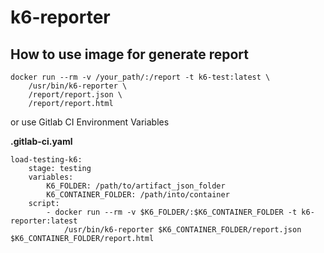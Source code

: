 # k6-reporter

## How to use image for generate report
```
docker run --rm -v /your_path/:/report -t k6-test:latest \
    /usr/bin/k6-reporter \
    /report/report.json \
    /report/report.html
```

or use Gitlab CI Environment Variables

**.gitlab-ci.yaml**
```
load-testing-k6:
    stage: testing
    variables:
        K6_FOLDER: /path/to/artifact_json_folder
        K6_CONTAINER_FOLDER: /path/into/container 
    script:
        - docker run --rm -v $K6_FOLDER/:$K6_CONTAINER_FOLDER -t k6-reporter:latest
            /usr/bin/k6-reporter $K6_CONTAINER_FOLDER/report.json $K6_CONTAINER_FOLDER/report.html
```
